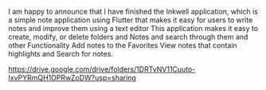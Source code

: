 I am happy to announce that I have finished the Inkwell application,
which is a simple note application using Flutter that makes it easy for users to write notes and improve them using a text editor This application makes it easy to create,
modify, or delete folders and Notes and search through them and other Functionality Add notes to the Favorites View notes that contain highlights and Search for notes.

https://drive.google.com/drive/folders/1DRTyNV11Cuuto-IxvPYRmQH1OPRwZoDW?usp=sharing
